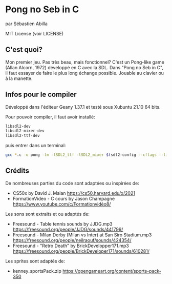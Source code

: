 # Pong no Seb in C

par Sébastien Abilla

MIT License (voir LICENSE)

## C'est quoi?

Mon premier jeu. Pas très beau, mais fonctionnel? 
C'est un Pong-like game (Allan Alcorn, 1972) développé en C avec la SDL.
Dans "Pong no Seb in C", il faut essayer de faire le plus long échange possible.
Jouable au clavier ou à la manette.

## Infos pour le compiler

Développé dans l'éditeur Geany 1.37.1 et testé sous Xubuntu 21.10 64 bits.

Pour pouvoir compiler, il faut avoir installé:

```bash
libsdl2-dev
libsdl2-mixer-dev
libsdl2-ttf-dev
```

puis entrer dans un terminal:

```bash
gcc *.c -o pong -lm -lSDL2_ttf -lSDL2_mixer $(sdl2-config --cflags --libs)
```

## Crédits

De nombreuses parties du code sont adaptées ou inspirées de:
* CS50x by David J. Malan https://cs50.harvard.edu/x/2021
* FormationVideo - C cours by Jason Champagne https://www.youtube.com/c/Formationvidéo8/

Les sons sont extraits et ou adaptés de:
* Freesound - Table tennis sounds by JJDG.mp3 https://freesound.org/people/JJDG/sounds/441799/
* Freesound - Milan Derby (Milan vs Inter) at San Siro Stadium.mp3 https://freesound.org/people/neilraouf/sounds/424354/
* Freesound - "Retro Death" by BrickDevelopper171.mp3 https://freesound.org/people/BrickDeveloper171/sounds/610281/

Les sprites sont adaptés de:
* kenney_sportsPack.zip https://opengameart.org/content/sports-pack-350


